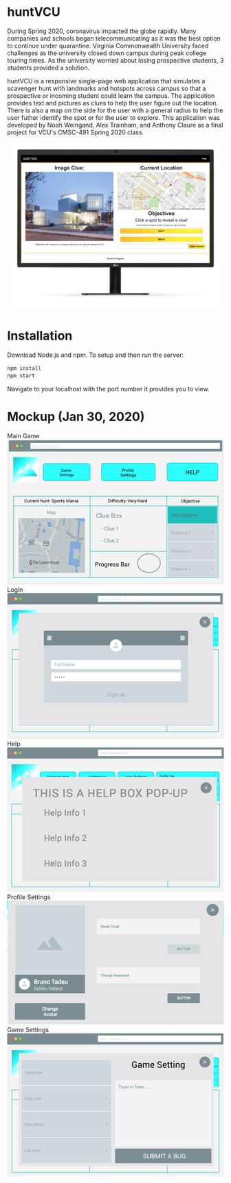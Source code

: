 # huntVCU
During Spring 2020, coronavirus impacted the globe rapidly. Many companies and schools began telecommunicating as it was the best option to continue under quarantine. Virginia Commonwealth University faced challenges as the university closed down campus during peak college touring times. As the university worried about losing prospective students, 3 students provided a solution. 

huntVCU is a responsive single-page web application that simulates a scavenger hunt with landmarks and hotspots across campus so that a prospective or incoming student could learn the campus. The application provides text and pictures as clues to help the user figure out the location. There is also a map on the side for the user with a general radius to help the user futher identify the spot or for the user to explore. This application was developed by Noah Weingand, Alex Trainham, and Anthony Claure as a final project for VCU's CMSC-491 Spring 2020 class.

![huntVCU_web](images/huntVCU_web.png)

# Installation
Download Node.js and npm.
To setup and then run the server:
```bash
npm install
npm start
```

Navigate to your localhost with the port number it provides you to view.

# Mockup (Jan 30, 2020)
Main Game
![maingame](images/maingame.png)
Login
![login](images/login.png)
Help
![help](images/help.png)
Profile Settings
![profilesettings](images/profilesettings.png)
Game Settings
![gamesettings](images/gamesettings.png)
